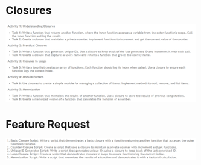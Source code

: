 # Closures

![alt text](/images/d15/d15a.png)

# Feature Request

![alt text](/images/d15/d15fr.png)